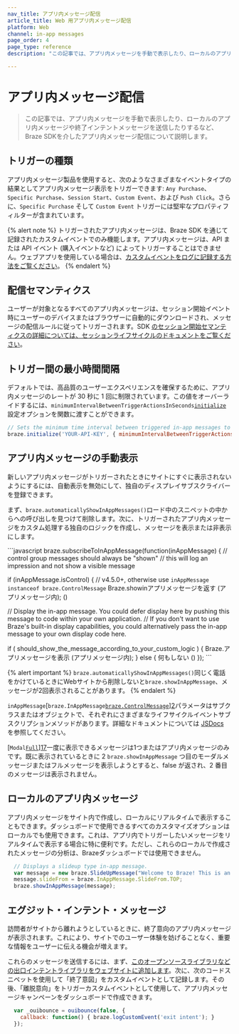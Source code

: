 ```yaml
---
nav_title: アプリ内メッセージ配信
article_title: Web 用アプリ内メッセージ配信
platform: Web
channel: in-app messages
page_order: 4
page_type: reference
description: "この記事では、アプリ内メッセージを手動で表示したり、ローカルのアプリ内メッセージや終了インテントメッセージを送信したりするなど、Braze SDKを介したアプリ内メッセージ配信について説明します。"

---
```


# アプリ内メッセージ配信

> この記事では、アプリ内メッセージを手動で表示したり、ローカルのアプリ内メッセージや終了インテントメッセージを送信したりするなど、Braze SDKを介したアプリ内メッセージ配信について説明します。

## トリガーの種類

アプリ内メッセージ製品を使用すると、次のようなさまざまなイベントタイプの結果としてアプリ内メッセージ表示をトリガーできます: `Any Purchase`、`Specific Purchase`、`Session Start`、`Custom Event`、および `Push Click`。さらに、`Specific Purchase` そして `Custom Event` トリガーには堅牢なプロパティフィルターが含まれています。

{% alert note %}
トリガーされたアプリ内メッセージは、Braze SDK を通じて記録されたカスタムイベントでのみ機能します。アプリ内メッセージは、API または API イベント (購入イベントなど) によってトリガーすることはできません。ウェブアプリを使用している場合は、[カスタムイベントをログに記録する方法をご覧ください]({{site.baseurl}}/developer_guide/platform_integration_guides/web/analytics/tracking_custom_events/#tracking-custom-events)。
{% endalert %}

## 配信セマンティクス

ユーザーが対象となるすべてのアプリ内メッセージは、セッション開始イベント時にユーザーのデバイスまたはブラウザーに自動的にダウンロードされ、メッセージの配信ルールに従ってトリガーされます。SDK [のセッション開始セマンティクスの詳細については、セッションライフサイクルのドキュメントをご覧ください][10]。

## トリガー間の最小時間間隔

デフォルトでは、高品質のユーザーエクスペリエンスを確保するために、アプリ内メッセージのレートが 30 秒に 1 回に制限されています。この値をオーバーライドするには、`minimumIntervalBetweenTriggerActionsInSeconds`[`initialize`][9]設定オプションを関数に渡すことができます。

```javascript
// Sets the minimum time interval between triggered in-app messages to 5 seconds instead of the default 30
braze.initialize('YOUR-API-KEY', { minimumIntervalBetweenTriggerActionsInSeconds: 5 })
```

## アプリ内メッセージの手動表示

新しいアプリ内メッセージがトリガーされたときにサイトにすぐに表示されないようにするには、自動表示を無効にして、独自のディスプレイサブスクライバーを登録できます。 

まず、`braze.automaticallyShowInAppMessages()`ロード中のスニペットの中からへの呼び出しを見つけて削除します。次に、トリガーされたアプリ内メッセージをカスタム処理する独自のロジックを作成し、メッセージを表示または非表示にします。 

\`\`\`javascript
braze.subscribeToInAppMessage(function(inAppMessage) {
  // control group messages should always be "shown"
// this will log an impression and not show a visible message
  
  if (inAppMessage.isControl) { // v4.5.0+, otherwise use  `inAppMessage instanceof braze.ControlMessage`
     Braze.showinアプリメッセージを返す (アプリメッセージ内);
  ()
  
  // Display the in-app message. You could defer display here by pushing this message to code within your own application.
// If you don't want to use Braze's built-in display capabilities, you could alternatively pass the in-app message to your own display code here.
  
  if ( should\_show\_the\_message\_according\_to\_your\_custom\_logic ) {
      Braze.アプリメッセージを表示 (アプリメッセージ内);
  } else {
      何もしない
  ()
});
\`\`\`

{% alert important %}
`braze.automaticallyShowInAppMessages()`同じく電話をかけているときにWebサイトから削除しないと`braze.showInAppMessage`、メッセージが2回表示されることがあります。
{% endalert %}

`inAppMessage`[`braze.InAppMessage`[`braze.ControlMessage`][8]][2]パラメータはサブクラスまたはオブジェクトで、それぞれにさまざまなライフサイクルイベントサブスクリプションメソッドがあります。詳細なドキュメントについては [JSDocs][2] を参照してください。

[`Modal`[`Full`][41]][17]一度に表示できるメッセージは1つまたはアプリ内メッセージのみです。既に表示されているときに 2 `braze.showInAppMessage` つ目のモーダルメッセージまたはフルメッセージを表示しようとすると、false が返され、2 番目のメッセージは表示されません。

## ローカルのアプリ内メッセージ

アプリ内メッセージをサイト内で作成し、ローカルにリアルタイムで表示することもできます。ダッシュボードで使用できるすべてのカスタマイズオプションはローカルでも使用できます。これは、アプリ内でトリガーしたいメッセージをリアルタイムで表示する場合に特に便利です。ただし、これらのローカルで作成されたメッセージの分析は、Brazeダッシュボードでは使用できません。

```javascript
  // Displays a slideup type in-app message.
  var message = new braze.SlideUpMessage("Welcome to Braze! This is an in-app message.");
  message.slideFrom = braze.InAppMessage.SlideFrom.TOP;
  braze.showInAppMessage(message);
```

## エグジット・インテント・メッセージ

訪問者がサイトから離れようとしているときに、終了意向のアプリ内メッセージが表示されます。これにより、サイトでのユーザー体験を妨げることなく、重要な情報をユーザーに伝える機会が増えます。 

これらのメッセージを送信するには、まず、[このオープンソースライブラリなどの出口インテントライブラリをウェブサイトに追加します][50]。次に、次のコードスニペットを使用して「終了意図」をカスタムイベントとして記録します。その後、「離脱意向」をトリガーカスタムイベントとして使用して、アプリ内メッセージキャンペーンをダッシュボードで作成できます。

```javascript
  var _ouibounce = ouibounce(false, {
    callback: function() { braze.logCustomEvent('exit intent'); }
  });
```


[2]: https://js.appboycdn.com/web-sdk/latest/doc/classes/braze.inappmessage.html
[8]: https://js.appboycdn.com/web-sdk/latest/doc/classes/braze.controlmessage.html
[9]: https://js.appboycdn.com/web-sdk/latest/doc/modules/braze.html#initialize
[10]: {{site.baseurl}}/developer_guide/platform_integration_guides/web/analytics/tracking_sessions/#session-lifecycle
[17]: {{site.baseurl}}/developer_guide/platform_integration_guides/web/in_app_messaging/#modal-in-app-messages
[41]: {{site.baseurl}}/developer_guide/platform_integration_guides/web/in_app_messaging/#full-in-app-messages
[50]: https://github.com/carlsednaoui/ouibounce
